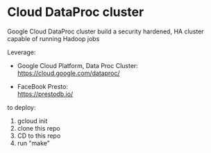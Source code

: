 # Cloud DataProc cluster

Google Cloud DataProc cluster
build a security hardened, HA cluster capable of running Hadoop jobs

Leverage: 
- Google Cloud Platform, Data Proc Cluster:    
https://cloud.google.com/dataproc/

- FaceBook Presto:    
https://prestodb.io/

to deploy:    

1. gcloud init    
1. clone this repo    
1. CD to this repo   
1. run "make"

